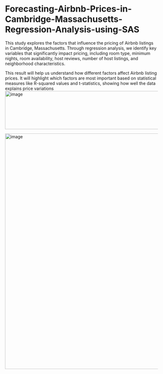 # Forecasting-Airbnb-Prices-in-Cambridge-Massachusetts-Regression-Analysis-using-SAS
This study explores the factors that influence the pricing of Airbnb listings in Cambridge, Massachusetts. Through regression analysis, we identify key variables that significantly impact pricing, including room type, minimum nights, room availability, host reviews, number of host listings, and neighborhood characteristics.

This result will help us understand how different factors affect Airbnb listing prices. It will highlight which factors are most important based on statistical measures like R-squared values and t-statistics, showing how well the data explains price variations<img width="4398" height="126" alt="image" src="https://github.com/user-attachments/assets/882e59c6-1e96-40fc-951a-9fc28f2dd8d1" />



<img width="1426" height="777" alt="image" src="https://github.com/user-attachments/assets/92b21cbc-cfd7-45b9-bf99-69b9c3fd5d26" />


